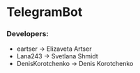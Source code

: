 # TelegramBot

### Developers:
* eartser -> Elizaveta Artser
* Lana243 -> Svetlana Shmidt
* DenisKorotchenko -> Denis Korotchenko
